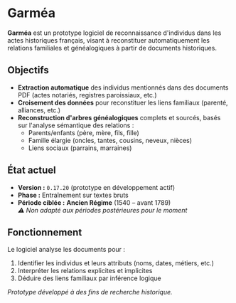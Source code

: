 # Garméa

**Garméa** est un prototype logiciel de reconnaissance d'individus dans les actes historiques français, visant à reconstituer automatiquement les relations familiales et généalogiques à partir de documents historiques.

## Objectifs

- **Extraction automatique** des individus mentionnés dans des documents PDF (actes notariés, registres paroissiaux, etc.)
- **Croisement des données** pour reconstituer les liens familiaux (parenté, alliances, etc.)
- **Reconstruction d'arbres généalogiques** complets et sourcés, basés sur l'analyse sémantique des relations :
  - Parents/enfants (père, mère, fils, fille)
  - Famille élargie (oncles, tantes, cousins, neveux, nièces)
  - Liens sociaux (parrains, marraines)
  
## État actuel

- **Version :** `0.17.20` (prototype en développement actif)
- **Phase :** Entraînement sur textes bruts
- **Période ciblée :** **Ancien Régime** (1540 – avant 1789)  
  *⚠️ Non adapté aux périodes postérieures pour le moment*

## Fonctionnement

Le logiciel analyse les documents pour :
1. Identifier les individus et leurs attributs (noms, dates, métiers, etc.)
2. Interpréter les relations explicites et implicites
3. Déduire des liens familiaux par inférence logique

*Prototype développé à des fins de recherche historique.*